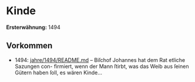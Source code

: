 # Kinde

**Ersterwähnung:** 1494

## Vorkommen
- 1494: [jahre/1494/README.md](../jahre/1494/README.md) – Biſchof Johannes hat dem Rat etliche Sazungen con-
firmiert, wenn der Mann ſtirbt, was das Weib aus ſeinen
Gütern haben ſoll, es wären Kinde...
